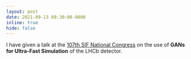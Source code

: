 ```yaml
---
layout: post
date: 2021-09-13 09:30:00-0000
inline: true
hide: false
---
```


I have given a talk at the [107th SIF National Congress](https://en.sif.it/activities/congress/107) on the use of **GANs for Ultra-Fast Simulation** of the LHCb detector.
